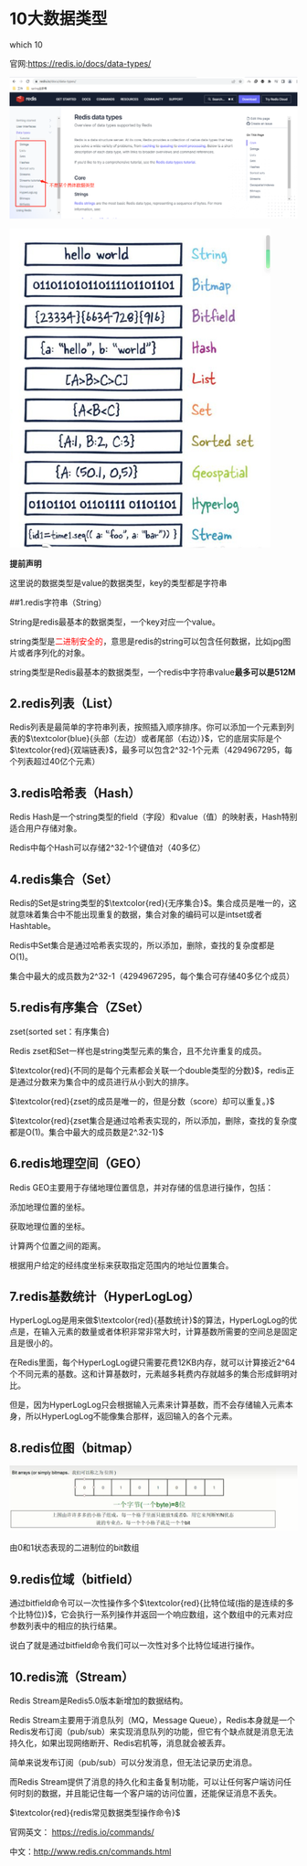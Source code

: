# 10大数据类型

which 10

官网:https://redis.io/docs/data-types/

![](images/1.10大数据类型.png)

![](images/2.10大数据类型图示.png)

**提前声明**

这里说的数据类型是value的数据类型，key的类型都是字符串

##1.redis字符串（String）

String是redis最基本的数据类型，一个key对应一个value。

string类型是<font color='red'>二进制安全的</font>，意思是redis的string可以包含任何数据，比如jpg图片或者序列化的对象。

string类型是Redis最基本的数据类型，一个redis中字符串value**最多可以是512M**

## 2.redis列表（List）

Redis列表是最简单的字符串列表，按照插入顺序排序。你可以添加一个元素到列表的$\textcolor{blue}{头部（左边）或者尾部（右边）}$，它的底层实际是个$\textcolor{red}{双端链表}$，最多可以包含2^32-1个元素（4294967295，每个列表超过40亿个元素）

## 3.redis哈希表（Hash）

Redis Hash是一个string类型的field（字段）和value（值）的映射表，Hash特别适合用户存储对象。

Redis中每个Hash可以存储2^32-1个键值对（40多亿）

## 4.redis集合（Set）

Redis的Set是string类型的$\textcolor{red}{无序集合}$。集合成员是唯一的，这就意味着集合中不能出现重复的数据，集合对象的编码可以是intset或者Hashtable。

Redis中Set集合是通过哈希表实现的，所以添加，删除，查找的复杂度都是O(1)。

集合中最大的成员数为2^32-1（4294967295，每个集合可存储40多亿个成员）

## 5.redis有序集合（ZSet）

zset(sorted set：有序集合)

Redis zset和Set一样也是string类型元素的集合，且不允许重复的成员。

$\textcolor{red}{不同的是每个元素都会关联一个double类型的分数}$，redis正是通过分数来为集合中的成员进行从小到大的排序。

$\textcolor{red}{zset的成员是唯一的，但是分数（score）却可以重复。}$

$\textcolor{red}{zset集合是通过哈希表实现的，所以添加，删除，查找的复杂度都是O(1)。集合中最大的成员数是2^.32-1}$

## 6.redis地理空间（GEO）

Redis GEO主要用于存储地理位置信息，并对存储的信息进行操作，包括：

添加地理位置的坐标。

获取地理位置的坐标。

计算两个位置之间的距离。

根据用户给定的经纬度坐标来获取指定范围内的地址位置集合。

## 7.redis基数统计（HyperLogLog）

HyperLogLog是用来做$\textcolor{red}{基数统计}$的算法，HyperLogLog的优点是，在输入元素的数量或者体积非常非常大时，计算基数所需要的空间总是固定且是很小的。

在Redis里面，每个HyperLogLog键只需要花费12KB内存，就可以计算接近2^64个不同元素的基数。这和计算基数时，元素越多耗费内存就越多的集合形成鲜明对比。

但是，因为HyperLogLog只会根据输入元素来计算基数，而不会存储输入元素本身，所以HyperLogLog不能像集合那样，返回输入的各个元素。

## 8.redis位图（bitmap）

![](images/3.redis位图.jpg)

由0和1状态表现的二进制位的bit数组

## 9.redis位域（bitfield）

通过bitfield命令可以一次性操作多个$\textcolor{red}{比特位域(指的是连续的多个比特位)}$，它会执行一系列操作并返回一个响应数组，这个数组中的元素对应参数列表中的相应的执行结果。

说白了就是通过bitfield命令我们可以一次性对多个比特位域进行操作。

## 10.redis流（Stream）

Redis Stream是Redis5.0版本新增加的数据结构。

Redis Stream主要用于消息队列（MQ，Message Queue），Redis本身就是一个Redis发布订阅（pub/sub）来实现消息队列的功能，但它有个缺点就是消息无法持久化，如果出现网络断开、Redis宕机等，消息就会被丢弃。

简单来说发布订阅（pub/sub）可以分发消息，但无法记录历史消息。

而Redis Stream提供了消息的持久化和主备复制功能，可以让任何客户端访问任何时刻的数据，并且能记住每一个客户端的访问位置，还能保证消息不丢失。



$\textcolor{red}{redis常见数据类型操作命令}$

官网英文： https://redis.io/commands/

中文：http://www.redis.cn/commands.html

